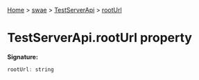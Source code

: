 [Home](./index) &gt; [swae](./swae.md) &gt; [TestServerApi](./swae.testserverapi.md) &gt; [rootUrl](./swae.testserverapi.rooturl.md)

# TestServerApi.rootUrl property


**Signature:**
```javascript
rootUrl: string
```
